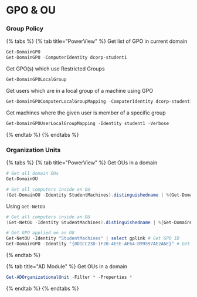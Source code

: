 # GPO & OU

### Group Policy

{% tabs %}
{% tab title="PowerView" %}
Get list of GPO in current domain

```powershell
Get-DomainGPO
Get-DomainGPO -ComputerIdentity dcorp-student1
```

Get GPO(s) which use Restricted Groups

```powershell
Get-DomainGPOLocalGroup
```

Get users which are in a local group of a machine using GPO

```powershell
Get-DomainGPOComputerLocalGroupMapping -ComputerIdentity dcorp-student1
```

Get machines where the given user is member of a specific group

```powershell
Get-DomainGPOUserLocalGroupMapping -Identity student1 -Verbose 
```
{% endtab %}
{% endtabs %}

### Organization Units

{% tabs %}
{% tab title="PowerView" %}
Get OUs in a domain

```powershell
# Get all domain OUs
Get-DomainOU

# Get all computers inside an OU
(Get-DomainOU -Identity StudentMachines).distinguishedname | %{Get-DomainComputer -SearchBase $_} | select name
```

Using `Get-NetOU`

```powershell
# Get all computers inside an OU
(Get-NetOU -Identity StudentMachines).distinguishedname | %{Get-DomainComputer -SearchBase $_} | select name

# Get GPO applied on an OU 
Get-NetOU -Identity "StudentMachines" | select gplink # Get GPO ID
Get-DomainGPO -Identity "{0D1CC23D-1F20-4EEE-AF64-D99597AE2A6E}" # Get GPO Info
```
{% endtab %}

{% tab title="AD Module" %}
Get OUs in a domain

```powershell
Get-ADOrganizationalUnit -Filter * -Properties *
```
{% endtab %}
{% endtabs %}
